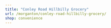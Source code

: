 ```yaml
---
title: "Conley Road Hillbilly Grocery"
url: /morganton/conley-road-hillbilly-grocery/
shop: convenience
---
```

